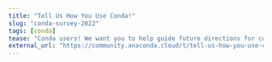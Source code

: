 ```yaml
---
title: "Tell Us How You Use Conda!"
slug: "conda-survey-2022"
tags: [conda]
tease: "Conda users! We want you to help guide future directions for conda."
external_url: "https://community.anaconda.cloud/t/tell-us-how-you-use-conda/44726"
---
```

